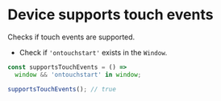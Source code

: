 # Device supports touch events

Checks if touch events are supported.

* Check if `'ontouchstart'` exists in the `Window`.

```js
const supportsTouchEvents = () =>
  window && 'ontouchstart' in window;
```

```js
supportsTouchEvents(); // true
```
